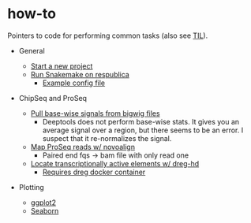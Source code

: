 # how-to
Pointers to code for performing common tasks (also see [TIL](https://github.com/samesense/TIL/)).

* General
    * [Start a new project](https://github.com/samesense/cookiecutter-data-science)
    * [Run Snakemake on respublica](https://github.com/samesense/run-proseq/blob/master/src/rules/run_respublica.sh)
        * [Example config file](https://github.com/samesense/run-proseq/blob/master/configs/cluster.yaml)

* ChipSeq and ProSeq
    * [Pull base-wise signals from bigwig files](https://github.com/samesense/run-proseq/blob/master/src/rules/sf_desert.py#L46)
        * Deeptools does not perform base-wise stats. It gives you an average signal over a region, but there seems to be an error. I suspect that it re-normalizes the signal.
    * [Map ProSeq reads w/ novoalign](https://github.com/samesense/run-proseq/blob/master/src/rules/sf_novo_test.py)
        * Paired end fqs -> bam file with only read one
    * [Locate transcriptionally active elements w/ dreg-hd](https://github.com/samesense/proseq_pipeline/blob/35a602c099cc105da4bc2b0bb2d0d0a06266c7ef/code/rules/sf_dreg_hd.py)
        * [Requires dreg docker container](https://hub.docker.com/r/samesense/danko_reg/)

* Plotting
    * [ggplot2](plots/ggplot2.md)
    * [Seaborn](plots/seaborn.md)
